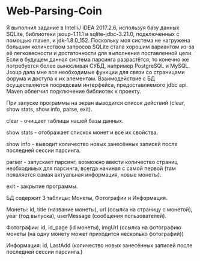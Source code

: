 # Web-Parsing-Coin

Я выполнил задание в IntelliJ IDEA 2017.2.6, используя базу данных SQLite, библиотеки jsoup-1.11.1 и sqlite-jdbc-3.21.0, подключенных с помощью maven, и jdk-1.8.0_152. Поскольку моя система не нагружена большим количеством запросов SQLite стала хорошим вариантом из-за её легковесности и достаточности для выполнения поставленной цели. Если в будущем данная система парсинга разрастётся, то конечно же потребуется более выносливая СУБД, например PostgreSQL и MySQL. Jsoup дала мне все необходимые функции для связи со страницами форума и доступа к их элементам. Взаимодействие с БД осуществляется посредсвам интерфейса, предоставляемого jdbc api. Maven облегчил подключение библиотек к проекту.
 
При запуске программы на экран выводится список действий (clear, show stats, show info, parse, exit).
 
clear - очищает таблицы нашей базы данных.
 
show stats - отображает спискок монет и все их свойства.
 
show info - выводит количество новых занесённых записей после последней сессии парсинга.
 
parser - запускает парсинг, возможно ввести количество страниц необходимых для парсинга, всегда начиная с самой первой
                                                          (там появляется самая актуальная информация, новые монеты).
 
exit - закрытие программы.
 
БД содержит 3 таблицы: Монеты, Фотографии и Информация.
 
Монеты: id, title (название монеты), url (ссылка на страницу с монетой), year (год выпуска), userMessage (сообщения пользователей).
                                                    
Фотографии: id, id_page (id монеты), imgUrl (ссылка на фотографию монеты (на одну монету может приходится несколько фотографий))

Информация: id, LastAdd (количество новых занесённых записей после последней сессии парсинга.)
